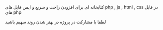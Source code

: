 کتابخانه ای برای افزودن راحت و سریع و ایمن فایل های php , js , html , css در فایل های php

لطفا با مشارکت در پروژه در بهتر شدن روند سهیم باشید
